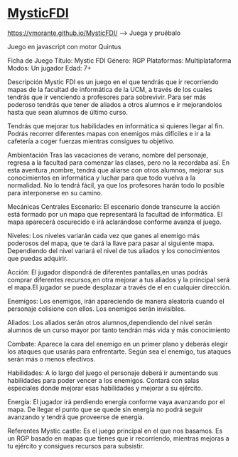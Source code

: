 
# [MysticFDI](https://vmorante.github.io/MysticFDI/)

https://vmorante.github.io/MysticFDI/ --> Juega y pruébalo

Juego en javascript con motor Quintus

Ficha de Juego
Título:										Mystic FDI
Género:										RGP
Plataformas:								Multiplataforma
Modos:									    Un jugador
Edad:										7+




Descripción
Mystic FDI es un juego en el que tendrás que ir recorriendo mapas de la facultad de informática de la UCM, a través de los cuales tendrás que ir venciendo a profesores para sobrevivir.
Para ser más poderoso tendrás que tener de aliados a otros alumnos e ir mejorandolos hasta que sean alumnos de último curso.

Tendrás que mejorar tus habilidades en informática si quieres llegar al fin. Podrás recorrer diferentes mapas con enemigos más difíciles e ir a la cafetería a coger fuerzas mientras consigues tu objetivo.



Ambientación
Tras las vacaciones de verano, nombre del personaje, regresa a la facultad para comenzar las clases, pero no la recordaba así. En esta aventura ,nombre, tendrá que aliarse con otros alumnos, mejorar sus conocimientos en informática y luchar para  que todo vuelva a la normalidad. No lo tendrá fácil, ya que los profesores harán todo lo posible para interponerse en su camino.



Mecánicas Centrales
Escenario: El escenario donde transcurre la acción está formado por un mapa que representará la facultad de informática. El mapa aparecerá oscurecido e irá aclarándose conforme avanza el juego. 

Niveles: Los niveles variarán cada vez que ganes al enemigo más poderosos del mapa, que te dará la llave para pasar al siguiente mapa. Dependiendo del nivel variará el nivel de tus aliados y los conocimientos que puedas adquirir.

Acción: El jugador dispondrá de diferentes pantallas,en unas podrás comprar diferentes recursos,en otra mejorar a tus aliados y la principal será el mapa.El jugador se puede desplazar a través de el en cualquier dirección.

Enemigos: Los enemigos, irán apareciendo de manera aleatoria cuando el personaje colisione con ellos. Los enemigos serán invisibles.

Aliados: Los aliados serán otros alumnos,dependiendo del nivel serán alumnos de un curso mayor por tanto tendrán más vida y más conocimiento

Combate: Aparece la cara del enemigo en un primer plano y deberás elegir los ataques que usarás para enfrentarte. Según sea el enemigo, tus ataques serán más o menos efectivos.

Habilidades: A lo largo del juego el personaje deberá ir aumentando sus habilidades para poder vencer a los enemigos. Contará con salas especiales donde mejorar esas habilidades y mejorar a su ejército.

Energía: El jugador irá perdiendo energía conforme vaya avanzando por el mapa. De llegar el punto que se quede sin energía no podrá seguir avanzando y tendrá que proveerse de energía.



Referentes
Mystic castle: Es el juego principal en el que nos basamos. Es un RGP basado en mapas que tienes que ir recorriendo, mientras mejoras a tu ejército y consigues recursos para subsistir.
